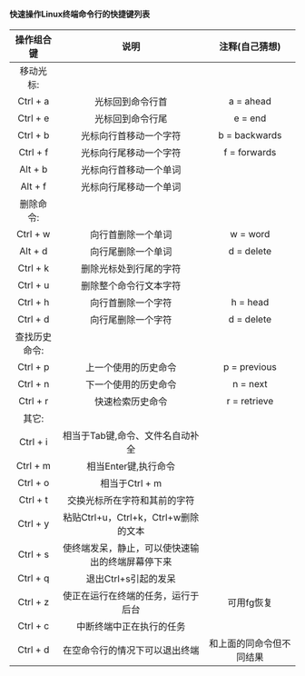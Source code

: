 #### 快速操作Linux终端命令行的快捷键列表

 操作组合键   |         说明        |    注释(自己猜想)
:----------:|:-------------------:|:----------------:
   移动光标: |           |
   Ctrl + a |  光标回到命令行首      |   a = ahead
   Ctrl + e |  光标回到命令行尾      |   e = end
   Ctrl + b |  光标向行首移动一个字符 |   b = backwards
   Ctrl + f |  光标向行尾移动一个字符 |   f = forwards
   Alt  + b |  光标向行首移动一个单词 |
   Alt  + f |  光标向行尾移动一个单词 |
   删除命令: ||
   Ctrl + w |  向行首删除一个单词    |   w = word
   Alt  + d |  向行尾删除一个单词    |   d = delete
   Ctrl + k |  删除光标处到行尾的字符 |
   Ctrl + u |  删除整个命令行文本字符 |
   Ctrl + h |  向行首删除一个字符    |   h = head
   Ctrl + d |  向行尾删除一个字符    |   d = delete
   查找历史命令: ||
   Ctrl + p |  上一个使用的历史命令  |   p = previous
   Ctrl + n |  下一个使用的历史命令  |   n = next
   Ctrl + r |  快速检索历史命令     |   r = retrieve
   其它: ||
   Ctrl + i |  相当于Tab键,命令、文件名自动补全 |
   Ctrl + m |  相当Enter键,执行命令 |
   Ctrl + o |  相当于Ctrl + m      |
   Ctrl + t |  交换光标所在字符和其前的字符 |
   Ctrl + y |  粘贴Ctrl+u，Ctrl+k，Ctrl+w删除的文本  |
   Ctrl + s |  使终端发呆，静止，可以使快速输出的终端屏幕停下来  |
   Ctrl + q |  退出Ctrl+s引起的发呆  |
   Ctrl + z |  使正在运行在终端的任务，运行于后台  |  可用fg恢复
   Ctrl + c |  中断终端中正在执行的任务  |
   Ctrl + d |  在空命令行的情况下可以退出终端 | 和上面的同命令但不同结果